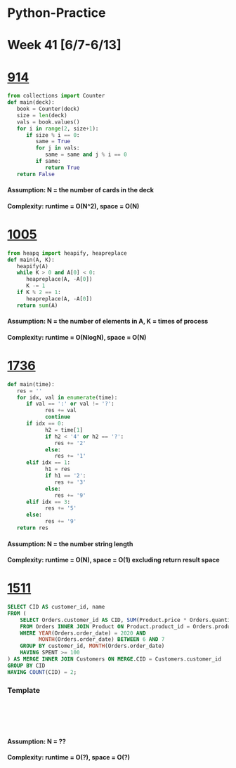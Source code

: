 # Python-Practice

# Week 41 [6/7-6/13]

# [914](https://leetcode.com/problems/x-of-a-kind-in-a-deck-of-cards/)
```python
from collections import Counter
def main(deck):
   book = Counter(deck)
   size = len(deck)
   vals = book.values()
   for i in range(2, size+1):
      if size % i == 0:
         same = True
         for j in vals:
            same = same and j % i == 0
         if same:
            return True
   return False
```
#### Assumption: N = the number of cards in the deck
#### Complexity: runtime = O(N^2), space = O(N)

# [1005](https://leetcode.com/problems/maximize-sum-of-array-after-k-negations/)
```python
from heapq import heapify, heapreplace
def main(A, K):
   heapify(A)
   while K > 0 and A[0] < 0:
      heapreplace(A, -A[0])
      K -= 1
   if K % 2 == 1:
      heapreplace(A, -A[0])
   return sum(A)
```
#### Assumption: N = the number of elements in A, K = times of process
#### Complexity: runtime = O(NlogN), space = O(N)

# [1736](https://leetcode.com/problems/latest-time-by-replacing-hidden-digits/)
```python
def main(time):
   res = ''
   for idx, val in enumerate(time):
      if val == ':' or val != '?':
            res += val
            continue
      if idx == 0:
            h2 = time[1]
            if h2 < '4' or h2 == '?':
               res += '2'
            else:
               res += '1'
      elif idx == 1:
            h1 = res
            if h1 == '2':
               res += '3'
            else:
               res += '9'
      elif idx == 3:
            res += '5'
      else:
            res += '9'
   return res
```
#### Assumption: N = the number string length
#### Complexity: runtime = O(N), space = O(1) excluding return result space

# [1511](https://leetcode.com/problems/customer-order-frequency/)
```sql
SELECT CID AS customer_id, name
FROM (
    SELECT Orders.customer_id AS CID, SUM(Product.price * Orders.quantity) AS SPENT
    FROM Orders INNER JOIN Product ON Product.product_id = Orders.product_id
    WHERE YEAR(Orders.order_date) = 2020 AND
          MONTH(Orders.order_date) BETWEEN 6 AND 7
    GROUP BY customer_id, MONTH(Orders.order_date)
    HAVING SPENT >= 100
) AS MERGE INNER JOIN Customers ON MERGE.CID = Customers.customer_id
GROUP BY CID
HAVING COUNT(CID) = 2;
```

### Template
# []()
```sql
```

# []()
```python
```
#### Assumption: N = ??
#### Complexity: runtime = O(?), space = O(?)